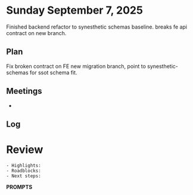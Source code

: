 # Sunday September 7, 2025


Finished backend refactor to synesthetic schemas baseline. breaks fe api contract on new branch.




## Plan

Fix broken contract on FE new migration branch, point to synesthetic-schemas for ssot schema fit.




## Meetings
-

## Log



# Review
    - Highlights:
    - Roadblocks:
    - Next steps:



**PROMPTS**
